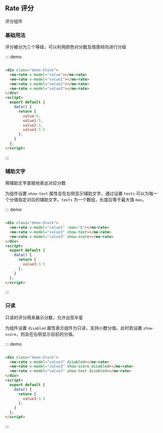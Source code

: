 ## Rate 评分

评分组件

### 基础用法

评分被分为三个等级，可以利用颜色对分数及情感倾向进行分级

<div class="demo-block">
  <me-rate v-model="value"></me-rate>
  <me-rate v-model="value1"></me-rate>
  <me-rate v-model="value2"></me-rate>
  <me-rate v-model="value3"></me-rate>
</div>
<script>
  export default {
    data() {
      return {
        value:0,
        value1:5,
        value2:3,
        value3:3.5
      };
    },
    methods:{
      handleChange(){
        console.log("1："+this.checked)
      },
      handleGroupChange(){
        console.log("list："+this.checkList)
      },
      handleGroupChange2(){
        console.log("list："+this.checkList2)
      }
    }
  };
</script>

::: demo
```html

<div class="demo-block">
  <me-rate v-model="value"></me-rate>
  <me-rate v-model="value1"></me-rate>
  <me-rate v-model="value2"></me-rate>
  <me-rate v-model="value3"></me-rate>
</div>
<script>
  export default {
    data() {
      return {
        value:0,
        value1:5,
        value2:3,
        value3:3.5
      };
    }
  };
</script>
```
:::

### 辅助文字

用辅助文字直接地表达对应分数

为组件设置 `show-text` 属性会在右侧显示辅助文字。通过设置 `texts` 可以为每一个分值指定对应的辅助文字。`texts` 为一个数组，长度应等于最大值 `max`。
<div class="demo-block">
  <me-rate v-model="value3" :max="6"></me-rate>
  <me-rate v-model="value3" show-text></me-rate>
  <me-rate v-model="value3" show-score></me-rate>
</div>

::: demo
```html

<div class="demo-block">
  <me-rate v-model="value3" :max="6"></me-rate>
  <me-rate v-model="value3" show-text></me-rate>
  <me-rate v-model="value3" show-score></me-rate>
</div>
<script>
  export default {
    data() {
      return {
        value3:3.5
      };
    }
  };
</script>
```
:::

### 只读

只读的评分用来展示分数，允许出现半星

为组件设置 `disabled` 属性表示组件为只读，支持小数分值。此时若设置 `show-score`，则会在右侧显示目前的分值。
<div class="demo-block">
  <me-rate v-model="value3" disabled></me-rate>
  <me-rate v-model="value3" show-score disabled></me-rate>
  <me-rate v-model="value3" show-text disabled></me-rate>
</div>

::: demo
```html

<div class="demo-block">
  <me-rate v-model="value3" disabled></me-rate>
  <me-rate v-model="value3" show-score disabled></me-rate>
  <me-rate v-model="value3" show-text disabled></me-rate>
</div>
<script>
  export default {
    data() {
      return {
        value3:3.5
      };
    }
  };
</script>
```
:::